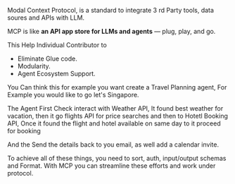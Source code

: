 Modal Context Protocol, is a standard to integrate 3 rd Party tools, data soures and APIs with LLM.

MCP is like **an API app store for LLMs and agents** — plug, play, and go.

This Help Individual Contributor to 
- Eliminate Glue code.
- Modularity. 
- Agent Ecosystem Support. 

You Can think this for example you want create a Travel Planning agent, For Example you would like to go let's Singapore.

The Agent First Check interact with Weather API, It found best weather for vacation, then it go flights API for price searches and then to Hotetl Booking API, Once it found the flight and hotel available on same day to it proceed for booking

And the Send the details back to you email, as well add a calendar invite.

To achieve all of these things, you need to sort, auth, input/output schemas and Format. With MCP you can streamline these efforts and work under protocol.